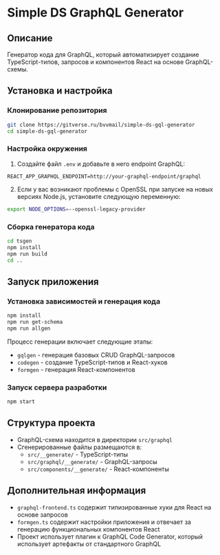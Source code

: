# Simple DS GraphQL Generator

## Описание
Генератор кода для GraphQL, который автоматизирует создание TypeScript-типов, запросов и компонентов React на основе GraphQL-схемы.

## Установка и настройка

### Клонирование репозитория
```bash
git clone https://gitverse.ru/bvvmail/simple-ds-gql-generator
cd simple-ds-gql-generator
```

### Настройка окружения
1. Создайте файл `.env` и добавьте в него endpoint GraphQL:
```
REACT_APP_GRAPHQL_ENDPOINT=http://your-graphql-endpoint/graphql
```

2. Если у вас возникают проблемы с OpenSSL при запуске на новых версиях Node.js, установите следующую переменную:
```bash
export NODE_OPTIONS=--openssl-legacy-provider
```

### Сборка генератора кода
```bash
cd tsgen
npm install
npm run build
cd ..
```

## Запуск приложения

### Установка зависимостей и генерация кода
```bash
npm install
npm run get-schema
npm run allgen
```

Процесс генерации включает следующие этапы:
- `gqlgen` - генерация базовых CRUD GraphQL-запросов
- `codegen` - создание TypeScript-типов и React-хуков
- `formgen` - генерация React-компонентов

### Запуск сервера разработки
```bash
npm start
```

## Структура проекта
- GraphQL-схема находится в директории `src/graphql`
- Сгенерированные файлы размещаются в:
  - `src/__generate/` - TypeScript-типы
  - `src/graphql/__generate/` - GraphQL-запросы
  - `src/components/__generate/` - React-компоненты

## Дополнительная информация
- `graphql-frontend.ts` содержит типизированные хуки для React на основе запросов
- `formgen.ts` содержит настройки приложения и отвечает за генерацию функциональных компонентов React
- Проект использует плагин к GraphQL Code Generator, который использует артефакты от стандартного GraphQL

